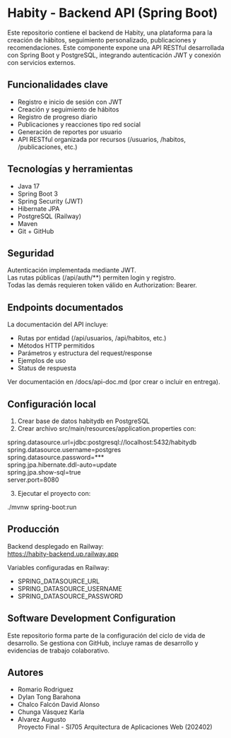 # Habity - Backend API (Spring Boot)

Este repositorio contiene el backend de Habity, una plataforma para la creación de hábitos, seguimiento personalizado, publicaciones y recomendaciones. Este componente expone una API RESTful desarrollada con Spring Boot y PostgreSQL, integrando autenticación JWT y conexión con servicios externos.

## Funcionalidades clave

- Registro e inicio de sesión con JWT
- Creación y seguimiento de hábitos
- Registro de progreso diario
- Publicaciones y reacciones tipo red social
- Generación de reportes por usuario
- API RESTful organizada por recursos (/usuarios, /habitos, /publicaciones, etc.)

## Tecnologías y herramientas

- Java 17
- Spring Boot 3
- Spring Security (JWT)
- Hibernate JPA
- PostgreSQL (Railway)
- Maven
- Git + GitHub

## Seguridad

Autenticación implementada mediante JWT.  
Las rutas públicas (/api/auth/**) permiten login y registro.  
Todas las demás requieren token válido en Authorization: Bearer.

## Endpoints documentados

La documentación del API incluye:
- Rutas por entidad (/api/usuarios, /api/habitos, etc.)
- Métodos HTTP permitidos
- Parámetros y estructura del request/response
- Ejemplos de uso
- Status de respuesta

Ver documentación en /docs/api-doc.md (por crear o incluir en entrega).

## Configuración local

1. Crear base de datos habitydb en PostgreSQL
2. Crear archivo src/main/resources/application.properties con:

spring.datasource.url=jdbc:postgresql://localhost:5432/habitydb  
spring.datasource.username=postgres  
spring.datasource.password=***  
spring.jpa.hibernate.ddl-auto=update  
spring.jpa.show-sql=true  
server.port=8080

3. Ejecutar el proyecto con:

./mvnw spring-boot:run

## Producción

Backend desplegado en Railway:  
https://habity-backend.up.railway.app

Variables configuradas en Railway:
- SPRING_DATASOURCE_URL
- SPRING_DATASOURCE_USERNAME
- SPRING_DATASOURCE_PASSWORD

## Software Development Configuration

Este repositorio forma parte de la configuración del ciclo de vida de desarrollo. Se gestiona con GitHub, incluye ramas de desarrollo y evidencias de trabajo colaborativo.

## Autores

- Romario Rodriguez  
- Dylan Tong Barahona  
- Chalco Falcón David Alonso  
- Chunga Vásquez Karla  
- Alvarez Augusto  
Proyecto Final - SI705 Arquitectura de Aplicaciones Web (202402)